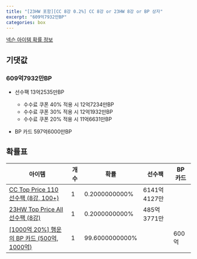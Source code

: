 ```yaml
---
title: "[23HW 포함][CC 8강 0.2%] CC 8강 or 23HW 8강 or BP 상자"
excerpt: "609억7932만BP"
categories: box
---
```

[넥슨 아이템 확률 정보](http://iteminfo.nexon.com/probability/fco?sn=7588)

## 기댓값
### 609억7932만BP
- 선수팩 13억2535만BP
  - 수수료 쿠폰 40% 적용 시 12억7234만BP
  - 수수료 쿠폰 30% 적용 시 12억1932만BP
  - 수수료 쿠폰 20% 적용 시 11억6631만BP

- BP 카드 597억6000만BP

## 확률표

|아이템|개수|확률|선수팩|BP 카드|
|---|---|---|---|---|
|[CC Top Price 110 선수팩 (8강, 100+)](/player/7564)|1|0.2000000000%|6141억4127만||
|[23HW Top Price All 선수팩 (8강)](/player/7565)|1|0.2000000000%|485억3771만||
|[[1000억 20%] 행운의 BP 카드 (500억, 1000억)](/bp/7360)|1|99.6000000000%||600억|
